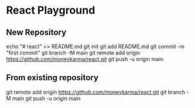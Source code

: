 # React Playground

## New Repository

echo "# react" >> README.md
git init
git add README.md
git commit -m "first commit"
git branch -M main
git remote add origin https://github.com/moneykarma/react.git
git push -u origin main

## From existing repository

git remote add origin https://github.com/moneykarma/react.git
git branch -M main
git push -u origin main
